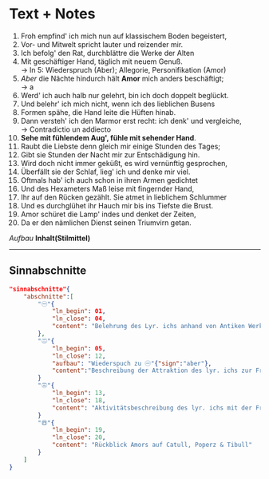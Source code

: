 # Text + Notes

01. Froh empfind' ich mich nun auf klassischem Boden begeistert,  
02. Vor- und Mitwelt spricht lauter und reizender mir.  
03. Ich befolg' den Rat, durchblättre die Werke der Alten  
04. Mit geschäftiger Hand, täglich mit neuem Genuß.  
-> ln 5: Wiederspruch (Aber); Allegorie, Personifikation (Amor)
05. *Aber* die Nächte hindurch hält **Amor** mich anders beschäftigt;  
-> a
6. Werd' ich auch halb nur gelehrt, bin ich doch doppelt beglückt.  
7. Und belehr' ich mich nicht, wenn ich des lieblichen Busens  
8. Formen spähe, die Hand leite die Hüften hinab.  
9. Dann versteh' ich den Marmor erst recht: ich denk' und vergleiche,  
-> Contradictio un addiecto
10. **Sehe mit fühlendem Aug', fühle mit sehender Hand**.  
11. Raubt die Liebste denn gleich mir einige Stunden des Tages;  
12. Gibt sie Stunden der Nacht mir zur Entschädigung hin.  
13. Wird doch nicht immer geküßt, es wird vernünftig gesprochen,  
14. Überfällt sie der Schlaf, lieg' ich und denke mir viel.  
15. Oftmals hab' ich auch schon in ihren Armen gedichtet  
16. Und des Hexameters Maß leise mit fingernder Hand,  
17. Ihr auf den Rücken gezählt. Sie atmet in lieblichem Schlummer  
18. Und es durchglühet ihr Hauch mir bis ins Tiefste die Brust.  
19. Amor schüret die Lamp' indes und denket der Zeiten,  
20. Da er den nämlichen Dienst seinen Triumvirn getan.  

*Aufbau*
**Inhalt(Stilmittel)**

******

## Sinnabschnitte

```json
"sinnabschnitte"{
    "abschnitte":[
        "㊀"{
            "ln_begin": 01, 
            "ln_close": 04, 
            "content": "Belehrung des Lyr. ichs anhand von Antiken Werken"
        },
        "㊁"{
            "ln_begin": 05,
            "ln_close": 12,
            "aufbau": "Wiederspuch zu ㊀"{"sign":"aber"},
            "content":"Beschreibung der Attraktion des lyr. ichs zur Frau" 
        }
        "㊂"{
            "ln_begin": 13,
            "ln_close": 18,
            "content": "Aktivitätsbeschreibung des lyr. ichs mit der Frau"
        }
        "㊃"{
            "ln_begin": 19,
            "ln_close": 20,
            "content": "Rückblick Amors auf Catull, Poperz & Tibull"
        }
    ]
}
